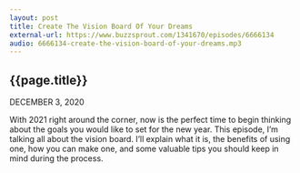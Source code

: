 ```yaml
---
layout: post
title: Create The Vision Board Of Your Dreams
external-url: https://www.buzzsprout.com/1341670/episodes/6666134
audio: 6666134-create-the-vision-board-of-your-dreams.mp3
---
```


## {{page.title}}

DECEMBER 3, 2020

With 2021 right around the corner, now is the perfect time to begin thinking about the goals you would like to set for the new year. This episode, I’m talking all about the vision board. I’ll explain what it is, the benefits of using one, how you can make one, and some valuable tips you should keep in mind during the process.